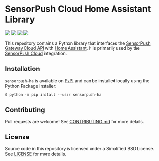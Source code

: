 # SensorPush Cloud Home Assistant Library

[![](https://github.com/sstallion/sensorpush-ha/actions/workflows/ci.yml/badge.svg?branch=master)][1]
[![](https://img.shields.io/pypi/v/sensorpush-ha)][2]
[![](https://img.shields.io/pypi/pyversions/sensorpush-ha)][2]
[![](https://img.shields.io/github/license/sstallion/sensorpush-ha)][3]

This repository contains a Python library that interfaces the [SensorPush
Gateway Cloud API][4] with [Home Assistant][5]. It is primarily used by the
[SensorPush Cloud][6] integration.

## Installation

`sensorpush-ha` is available on [PyPI][2] and can be installed locally using the
Python Package Installer:

    $ python -m pip install --user sensorpush-ha

## Contributing

Pull requests are welcome! See [CONTRIBUTING.md][7] for more details.

## License

Source code in this repository is licensed under a Simplified BSD License. See
[LICENSE][3] for more details.

[1]: https://github.com/sstallion/sensorpush-ha/actions/workflows/ci.yml
[2]: https://pypi.org/project/sensorpush-ha/
[3]: https://github.com/sstallion/sensorpush-ha/blob/master/LICENSE
[4]: https://www.sensorpush.com/gateway-cloud-api
[5]: https://www.home-assistant.io/
[6]: https://www.home-assistant.io/integrations/sensorpush_cloud/
[7]: https://github.com/sstallion/sensorpush-ha/blob/master/CONTRIBUTING.md
